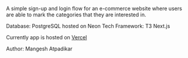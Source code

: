 A simple sign-up and login flow for an e-commerce website where users are able to mark the categories that they are interested in.

Database: PostgreSQL hosted on Neon Tech
Framework: T3 Next.js

Currently app is hosted on [Vercel](https://turnover-screening-assignment.vercel.app/)

Author: Mangesh Atpadikar
